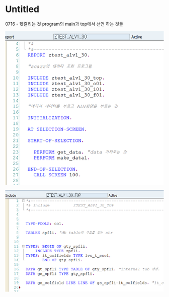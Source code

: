 # Untitled

0716 - 헷갈리는 것 program의 main과 top에서 선언 하는 것들 

![main prog](../.gitbook/assets/image%20%28142%29.png)

![top include](../.gitbook/assets/image%20%28143%29.png)



